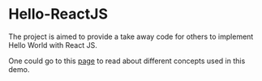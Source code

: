 Hello-ReactJS
=============

The project is aimed to provide a take away code for others to implement Hello World with React JS.

One could go to this <a href="http://vitalflux.com/hello-world-reactjs-code-example/">page</a> to read about different concepts used in this demo.
